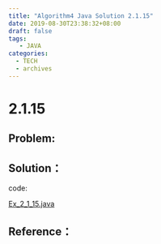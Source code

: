 ```yaml
---
title: "Algorithm4 Java Solution 2.1.15"
date: 2019-08-30T23:38:32+08:00
draft: false
tags:
   - JAVA
categories:
  - TECH
  - archives
---
```



# 2.1.15

## Problem:


## Solution：

code:

[Ex_2_1_15.java](./Ex_2_1_15.java)


## Reference：


